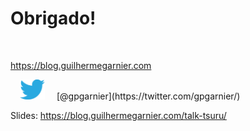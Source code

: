 # Obrigado!

<br />

https://blog.guilhermegarnier.com

<img src="static/twitter.svg" style="width: 40px; margin: 0 15px" />
[@gpgarnier](https://twitter.com/gpgarnier/)

Slides: https://blog.guilhermegarnier.com/talk-tsuru/
